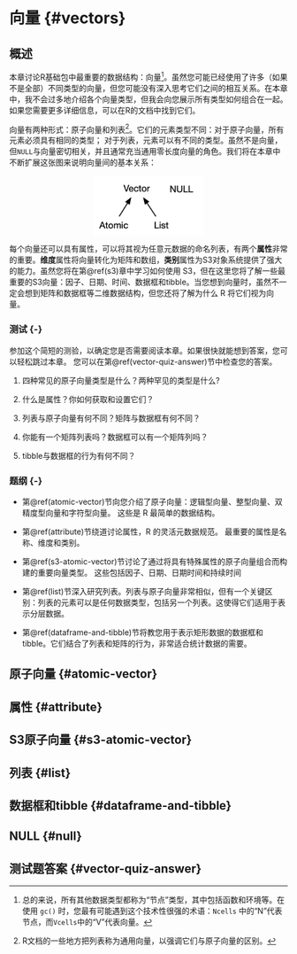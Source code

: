 # 向量 {#vectors}



## 概述

本章讨论R基础包中最重要的数据结构：向量[^node]。虽然您可能已经使用了许多（如果不是全部）不同类型的向量，但您可能没有深入思考它们之间的相互关系。在本章中，我不会过多地介绍各个向量类型，但我会向您展示所有类型如何组合在一起。如果您需要更多详细信息，可以在R的文档中找到它们。

[^node]: 总的来说，所有其他数据类型都称为“节点”类型，其中包括函数和环境等。在使用 `gc()` 时，您最有可能遇到这个技术性很强的术语：`Ncells` 中的“N”代表节点，而`Vcells`中的“V”代表向量。

向量有两种形式：原子向量和列表[^generic-vector]。它们的元素类型不同：对于原子向量，所有元素必须具有相同的类型； 对于列表，元素可以有不同的类型。虽然不是向量，但`NULL`与向量密切相关，并且通常充当通用零长度向量的角色。我们将在本章中不断扩展这张图来说明向量间的基本关系：

<img src="diagrams/vectors/summary-tree.png" width="198" style="display: block; margin: auto;" />

[^generic-vector]: R文档的一些地方把列表称为通用向量，以强调它们与原子向量的区别。

每个向量还可以具有属性，可以将其视为任意元数据的命名列表，有两个**属性**非常的重要。**维度**属性将向量转化为矩阵和数组，**类别**属性为S3对象系统提供了强大的能力。虽然您将在第\@ref(s3)章中学习如何使用 S3，但在这里您将了解一些最重要的S3向量：因子、日期、时间、数据框和tibble。当您想到向量时，虽然不一定会想到矩阵和数据框等二维数据结构，但您还将了解为什么 R 将它们视为向量。

### 测试 {-}

参加这个简短的测验，以确定您是否需要阅读本章。如果很快就能想到答案，您可以轻松跳过本章。 您可以在第\@ref(vector-quiz-answer)节中检查您的答案。

1. 四种常见的原子向量类型是什么？两种罕见的类型是什么?

1. 什么是属性？你如何获取和设置它们？

1. 列表与原子向量有何不同？矩阵与数据框有何不同？

1. 你能有一个矩阵列表吗？数据框可以有一个矩阵列吗？

1. tibble与数据框的行为有何不同？

### 题纲 {-}

- 第\@ref(atomic-vector)节向您介绍了原子向量：逻辑型向量、整型向量、双精度型向量和字符型向量。 这些是 R 最简单的数据结构。

- 第\@ref(attribute)节绕道讨论属性，R 的灵活元数据规范。 最重要的属性是名称、维度和类别。

- 第\@ref(s3-atomic-vector)节讨论了通过将具有特殊属性的原子向量组合而构建的重要向量类型。 这些包括因子、日期、日期时间和持续时间

- 第\@ref(list)节深入研究列表。列表与原子向量非常相似，但有一个关键区别：列表的元素可以是任何数据类型，包括另一个列表。这使得它们适用于表示分层数据。

- 第\@ref(dataframe-and-tibble)节将教您用于表示矩形数据的数据框和tibble。它们结合了列表和矩阵的行为，非常适合统计数据的需要。

## 原子向量 {#atomic-vector}

## 属性 {#attribute}

## S3原子向量 {#s3-atomic-vector}

## 列表 {#list}

## 数据框和tibble {#dataframe-and-tibble}

## NULL {#null}

## 测试题答案 {#vector-quiz-answer}
